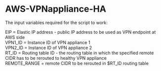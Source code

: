 # AWS-VPNappliance-HA

The input variables required for the script to work: <br />

EIP = Elastic IP address - public IP address to be used as VPN endpoint at AWS side <br />
VPN1_ID = Instance ID of VPN appliance 1 <br />
VPN2_ID = Instance ID of VPN appliance 2 <br />
RT_ID = Routing table ID - the routing table in which the specified remote CIDR has to be rerouted to healthy VPN appliance <br />
REMOTE_RANGE = remote CIDR to be rerouted in $RT_ID routing table <br />



